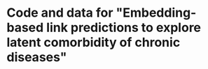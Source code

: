 # Code and data for "Embedding-based link predictions to explore latent comorbidity of chronic diseases"
